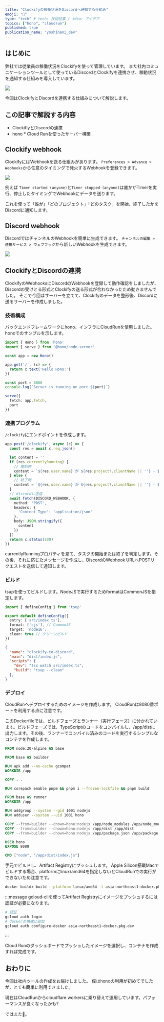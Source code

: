 ```yaml
---
title: "Clockifyの稼働状況をDiscordへ通知する仕組み"
emoji: "📝"
type: "tech" # tech: 技術記事 / idea: アイデア
topics: ["hono", "cloudrun"]
published: true
publication_name: "yoshinani_dev"
---
```


## はじめに
弊社では従業員の稼働状況をClockifyを使って管理しています。
また社内コミュニケーションツールとして使っているDiscordとClockifyを連携させ、稼動状況を通知する仕組みを導入しています。

![](https://storage.googleapis.com/zenn-user-upload/6c5c25e988ce-20241008.png)

今回はClockifyとDiscordを連携する仕組みについて解説します。

## この記事で解説する内容
- ClockiflyとDiscordの連携
- hono * Cloud Runを使ったサーバー構築

## Clockify webhook
ClockifyにはWebhookを送る仕組みがあります。
`Preferences > Advance > Webhooks`から任意のタイミングで発火するWebhookを登録できます。

![](https://storage.googleapis.com/zenn-user-upload/fc3ca5e66953-20241008.png)

例えば `Timer started (anyone)`と`Timer stopped (anyone)`は誰かがTimerを実行、停止したタイミングでWebhookにデータを送ります。

これを使って「誰が」「どのプロジェクト」「どのタスク」を開始、終了したかをDiscordに通知します。

## Discord webhook
DiscordではチャンネルのWebhookを簡単に生成できます。
`チャンネルの編集 > 連携サービス > ウェブフック`から新しいWebhookを生成できます。

![](https://storage.googleapis.com/zenn-user-upload/c16608c304e9-20241008.png)

## ClockifyとDiscordの連携
ClockifyのWebhooksにDiscordのWebhookを登録して動作確認をしましたが、Discordの受けとる形式とClockifyの送る形式が合わなかったため動きませんでした。
そこで今回はサーバーを立てて、Clockifyのデータを整形後、Discordに送るサーバーを作成しました。

### 技術構成
バックエンドフレームワークにhono、インフラにCloudRunを使用しました。
honoでのサンプルを示します。

```ts
import { Hono } from 'hono'
import { serve } from '@hono/node-server'

const app = new Hono()

app.get('/', (c) => {
  return c.text('Hello Hono!')
})

const port = 8080
console.log(`Server is running on port ${port}`)

serve({
  fetch: app.fetch,
  port
})
```

### 連携プログラム

`/clockify`にエンドポイントを作成します。

```ts
app.post('/clockify', async (c) => {
  const res = await c.req.json()

  let content = ''
  if (res.currentlyRunning) {
    // 開始時
    content = `${res.user.name} が ${res.project?.clientName || ''} - ${res.project?.name || ''} ${res?.description || ''} を開始しました. `
  } else {
    // 終了時
    content = `${res.user.name} が ${res.project?.clientName || ''} - ${res.project?.name || ''} ${res?.description || ''} を終了しました. お疲れ様でした.`
  }
  // discordに送信
  await fetch(DISCORD_WEBHOOK, {
    method: 'POST',
    headers: {
      'Content-Type': 'application/json'
    },
    body: JSON.stringify({
      content
    })
  })
  return c.status(200)
})
```

currentlyRunningプロパティを見て、タスクの開始または終了を判定します。その後、それに応じたメッセージを作成し、DiscordのWebhook URLへPOSTリクエストを送信して通知します。

### ビルド
tsupを使ってビルドします。NodeJSで実行するためformatはCommonJSを指定します。

```ts:tsup.config.ts
import { defineConfig } from 'tsup'

export default defineConfig({
  entry: ['src/index.ts'],
  format: ['cjs'], // CommonJS
  target: 'node16',
  clean: true // クリーンビルド
})
```

```json:package.json
{
  "name": "clockify-to-discord",
  "main": "dist/index.js",
  "scripts": {
    "dev": "tsx watch src/index.ts",
    "build": "tsup --clean"
  },
}
```

### デプロイ
CloudRunへデプロイするためのイメージを作成します。
CloudRunは8080番ポートを利用する点に注意です。

このDockerfileでは、ビルドフェーズとランナー（実行フェーズ）に分かれています。ビルドフェーズでは、TypeScriptのコードをコンパイルし、/app/distに出力します。その後、ランナーでコンパイル済みのコードを実行するシンプルなコンテナを作成します。

```Dockerfile
FROM node:20-alpine AS base

FROM base AS builder

RUN apk add --no-cache gcompat
WORKDIR /app

COPY . .

RUN corepack enable pnpm && pnpm i --frozen-lockfile && pnpm build

FROM base AS runner
WORKDIR /app

RUN addgroup --system --gid 1001 nodejs
RUN adduser --system --uid 1001 hono

COPY --from=builder --chown=hono:nodejs /app/node_modules /app/node_modules
COPY --from=builder --chown=hono:nodejs /app/dist /app/dist
COPY --from=builder --chown=hono:nodejs /app/package.json /app/package.json

USER hono
EXPOSE 8080

CMD ["node", "/app/dist/index.js"]
```

手元でビルドし、Artifact Registryにプッシュします。
Apple Silicon搭載Macでビルドする場合、platformにlinux/amd64を指定しないとCloudRunでの実行ができないため注意です。

```bash
docker buildx build --platform linux/amd64 -t asia-northeast1-docker.pkg.dev/project-name/gcf-artifacts/clokify-to-discord --push .
```

:::message
gcloud-cliを使ってArtifact Registryにイメージをプッシュするには認証が必要になります。
```bash
# 認証
gcloud auth login
# dockerの構成に追加
gcloud auth configure-docker asia-northeast1-docker.pkg.dev
```
:::

Cloud Runのダッシュボードでプッシュしたイメージを選択し、コンテナを作成すれば完成です。

## おわりに
今回は社内ツールの作成をお届けしました。
僕はhonoの利用が初めてでしたが、とても簡単に利用できました。

現在はCloudRunからcloudflare workersに乗り替えて運用しています。パフォーマンスが良くなったかも?

ではまた🥳。